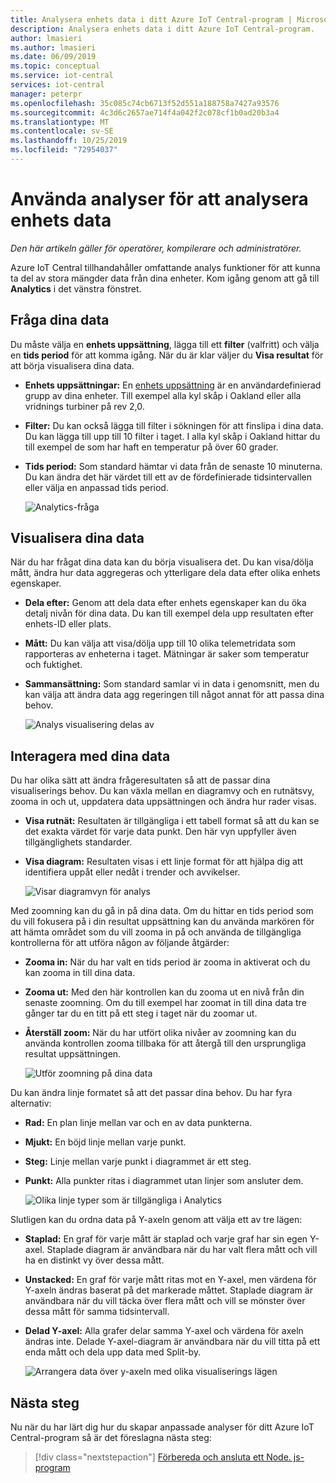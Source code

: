 ```yaml
---
title: Analysera enhets data i ditt Azure IoT Central-program | Microsoft Docs
description: Analysera enhets data i ditt Azure IoT Central-program.
author: lmasieri
ms.author: lmasieri
ms.date: 06/09/2019
ms.topic: conceptual
ms.service: iot-central
services: iot-central
manager: peterpr
ms.openlocfilehash: 35c085c74cb6713f52d551a188758a7427a93576
ms.sourcegitcommit: 4c3d6c2657ae714f4a042f2c078cf1b0ad20b3a4
ms.translationtype: MT
ms.contentlocale: sv-SE
ms.lasthandoff: 10/25/2019
ms.locfileid: "72954037"
---
```

# <a name="how-to-use-analytics-to-analyze-your-device-data"></a>Använda analyser för att analysera enhets data

*Den här artikeln gäller för operatörer, kompilerare och administratörer.*

Azure IoT Central tillhandahåller omfattande analys funktioner för att kunna ta del av stora mängder data från dina enheter. Kom igång genom att gå till **Analytics** i det vänstra fönstret.

## <a name="querying-your-data"></a>Fråga dina data

Du måste välja en **enhets uppsättning**, lägga till ett **filter** (valfritt) och välja en **tids period** för att komma igång. När du är klar väljer du **Visa resultat** för att börja visualisera dina data.

* **Enhets uppsättningar:** En [enhets uppsättning](howto-use-device-sets.md) är en användardefinierad grupp av dina enheter. Till exempel alla kyl skåp i Oakland eller alla vridnings turbiner på rev 2,0.

* **Filter:** Du kan också lägga till filter i sökningen för att finslipa i dina data. Du kan lägga till upp till 10 filter i taget. I alla kyl skåp i Oakland hittar du till exempel de som har haft en temperatur på över 60 grader.
* **Tids period:** Som standard hämtar vi data från de senaste 10 minuterna. Du kan ändra det här värdet till ett av de fördefinierade tidsintervallen eller välja en anpassad tids period.

  ![Analytics-fråga](media/howto-create-analytics/analytics-query.png)

## <a name="visualizing-your-data"></a>Visualisera dina data

När du har frågat dina data kan du börja visualisera det. Du kan visa/dölja mått, ändra hur data aggregeras och ytterligare dela data efter olika enhets egenskaper.  

* **Dela efter:** Genom att dela data efter enhets egenskaper kan du öka detalj nivån för dina data. Du kan till exempel dela upp resultaten efter enhets-ID eller plats.

* **Mått:** Du kan välja att visa/dölja upp till 10 olika telemetridata som rapporteras av enheterna i taget. Mätningar är saker som temperatur och fuktighet.

* **Sammansättning:** Som standard samlar vi in data i genomsnitt, men du kan välja att ändra data agg regeringen till något annat för att passa dina behov.

   ![Analys visualisering delas av](media/howto-create-analytics/analytics-splitby.png)

## <a name="interacting-with-your-data"></a>Interagera med dina data

Du har olika sätt att ändra frågeresultaten så att de passar dina visualiserings behov. Du kan växla mellan en diagramvy och en rutnätsvy, zooma in och ut, uppdatera data uppsättningen och ändra hur rader visas.

* **Visa rutnät:** Resultaten är tillgängliga i ett tabell format så att du kan se det exakta värdet för varje data punkt. Den här vyn uppfyller även tillgänglighets standarder.
* **Visa diagram:** Resultaten visas i ett linje format för att hjälpa dig att identifiera uppåt eller nedåt i trender och avvikelser.

  ![Visar diagramvyn för analys](media/howto-create-analytics/analytics-showgrid.png)

Med zoomning kan du gå in på dina data. Om du hittar en tids period som du vill fokusera på i din resultat uppsättning kan du använda markören för att hämta området som du vill zooma in på och använda de tillgängliga kontrollerna för att utföra någon av följande åtgärder:

* **Zooma in:** När du har valt en tids period är zooma in aktiverat och du kan zooma in till dina data.
* **Zooma ut:** Med den här kontrollen kan du zooma ut en nivå från din senaste zoomning. Om du till exempel har zoomat in till dina data tre gånger tar du en titt på ett steg i taget när du zoomar ut.
* **Återställ zoom:** När du har utfört olika nivåer av zoomning kan du använda kontrollen zooma tillbaka för att återgå till den ursprungliga resultat uppsättningen.

  ![Utför zoomning på dina data](media/howto-create-analytics/analytics-zoom.png)

Du kan ändra linje formatet så att det passar dina behov. Du har fyra alternativ:

* **Rad:** En plan linje mellan var och en av data punkterna.
* **Mjukt:** En böjd linje mellan varje punkt.
* **Steg:** Linje mellan varje punkt i diagrammet är ett steg.
* **Punkt:** Alla punkter ritas i diagrammet utan linjer som ansluter dem.

  ![Olika linje typer som är tillgängliga i Analytics](media/howto-create-analytics/analytics-linetypes.png)

Slutligen kan du ordna data på Y-axeln genom att välja ett av tre lägen:

* **Staplad:** En graf för varje mått är staplad och varje graf har sin egen Y-axel. Staplade diagram är användbara när du har valt flera mått och vill ha en distinkt vy över dessa mått.
* **Unstacked:** En graf för varje mått ritas mot en Y-axel, men värdena för Y-axeln ändras baserat på det markerade måttet. Staplade diagram är användbara när du vill täcka över flera mått och vill se mönster över dessa mått för samma tidsintervall.
* **Delad Y-axel:** Alla grafer delar samma Y-axel och värdena för axeln ändras inte. Delade Y-axel-diagram är användbara när du vill titta på ett enda mått och dela upp data med Split-by.

  ![Arrangera data över y-axeln med olika visualiserings lägen](media/howto-create-analytics/analytics-yaxis.png)

## <a name="next-steps"></a>Nästa steg

Nu när du har lärt dig hur du skapar anpassade analyser för ditt Azure IoT Central-program så är det föreslagna nästa steg:

> [!div class="nextstepaction"]
> [Förbereda och ansluta ett Node. js-program](howto-connect-nodejs.md)